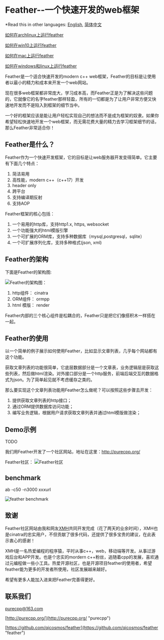 # Feather--一个快速开发的web框架

*Read this in other languages: [English](https://github.com/qicosmos/feather/blob/master/README.en.md), [简体中文](https://github.com/qicosmos/feather/blob/master/README.md)

[如何在archlinux上运行feather](https://github.com/qicosmos/feather/blob/master/feather%20compile%20and%20run%20in%20marjaro_archlinux(author-SkyFire).md)

[如何在win10上运行feather](https://github.com/qicosmos/feather/blob/master/window_build(author-tc).txt)

[如何在mac上运行feather](https://github.com/qicosmos/feather/blob/master/feather%20Mac%E7%BC%96%E8%AF%91%E6%96%87%E6%A1%A3.md)

[如何在windows和linux上运行feather](https://github.com/qicosmos/feather/blob/master/featehr%20%E4%BD%BF%E7%94%A8.txt)

Feather是一个适合快速开发的modern c++ web框架，Feather的目标是让使用者以最小的精力和成本来开发一个web网站。

现在很多web框架都非常庞大，学习成本高，而Feather正是为了解决这些问题的，它就像它的名字feather那样轻盈，所有的一切都是为了让用户非常方便又快速地开发而不是陷入到框架的细节当中。

一个好的框架应该是能让用户轻松实现自己的想法而不是成为框架的奴隶。如果你希望轻松快速地开发一个web框架，而无需花费大量的精力去学习框架细节的话，那么Feather非常适合你！

## Feather是什么？

Feather作为一个快速开发框架，它的目标是让web服务器开发变得简单。它主要有下面几个特点：

1. 简洁易用
2. 高性能，modern c++（c++17）开发
3. header only
4. 跨平台
5. 支持编译期反射
6. 支持AOP

Feather框架的核心包括：
1. 一个易用的http库，支持http1.x, https, websocket
2. 一个功能强大的html模版引擎
3. 一个可扩展的ORM库，支持多种数据库（mysql,postgresql，sqlite）
4. 一个可扩展序列化库，支持多种格式(json, xml)

## Feather的架构

下面是Feather的架构图:

![Feather的架构图](https://github.com/qicosmos/feather/blob/master/framework.png)：

1. http组件：  cinatra
2. ORM组件：   ormpp
3. html 模版： render

Feather内部的三个核心组件是松耦合的，Feather只是把它们像搭积木一样搭在一起。

## Feather的使用

以一个简单的例子展示如何使用Feather，比如显示文章列表，几乎每个网站都有这个功能。

获取文章列表的功能很简单，它底层数据部分是一个文章表，业务逻辑层是获取这些列表，然后做html渲染。对外接口部分是一个http服务，前端后端交互的数据格式为json。为了简单起见就不考虑缓存之类的。

那么要实现这个文章列表功能用Feather怎么做呢？可以按照这些步骤去开发：

1. 提供获取文章列表的http接口；
2. 通过ORM提供数据库访问功能；
3. 编写业务逻辑，根据用户请求获取文章列表并通过html模版做渲染；

## Demo示例

TODO

我们用Feather开发了一个社区网站，地址在这里：http://purecpp.org/

Feather社区：
![Feather社区](https://github.com/qicosmos/feather/blob/master/demo.png)

## benchmark
ab -c50 -n3000 xxxurl

![feather benchmark](https://github.com/qicosmos/feather/blob/master/qps.png)

## 致谢

Feather社区网站由我和网友[XMH](https://github.com/xmh0511/)共同开发完成（花了两天的业余时间），XMH也是cinatra的忠实用户，不但贡献了很多代码，还提供了很多宝贵的建议，在此表示衷心的感谢！

XMH是一名热爱编程的程序猿，平时从事c++，web，移动端等开发。从事过游戏后台和APP开发。也是个忠实的mordern c++粉丝，追随着cpp的发展，喜欢通过元编程做一些小工具。热爱开源社区，也是开源项目feather的使用者，希望feather能为更多的开发者所使用，社区发展越来越好。

希望有更多人能加入进来把Feather完善得更好。

## 联系我们

purecpp@163.com

[http://purecpp.org/](http://purecpp.org/ "purecpp")

[https://github.com/qicosmos/feather](https://github.com/qicosmos/feather "feather")
